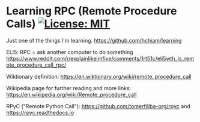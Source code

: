# Learning RPC (Remote Procedure Calls) [![License: MIT](https://img.shields.io/badge/License-MIT-yellow.svg?style=for-the-badge)](https://github.com/hchiam/learning-rpc/blob/main/LICENSE)

Just one of the things I'm learning. https://github.com/hchiam/learning

ELI5: RPC = ask another computer to do something https://www.reddit.com/r/explainlikeimfive/comments/1rt51c/eli5wth_is_remote_procedure_call_rpc/ 

Wiktionary definition: https://en.wiktionary.org/wiki/remote_procedure_call

Wikipedia page for further reading and more links: https://en.wikipedia.org/wiki/Remote_procedure_call

RPyC ("Remote Python Call"): https://github.com/tomerfiliba-org/rpyc and https://rpyc.readthedocs.io
